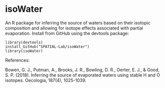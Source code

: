 # isoWater

An R package for inferring the source of waters based on their isotopic composition and allowing for isotope effects associated with partial evaporation. Install from GitHub using the devtools package:

```
library(devtools)
install_GitHub("SPATIAL-Lab/isoWater")
library(isoWater)
```

References:

Bowen, G. J., Putman, A., Brooks, J. R., Bowling, D. R., Oerter, E. J., & Good, S. P. (2018). Inferring the source of evaporated waters using stable H and O isotopes. Oecologia, 187(4), 1025-1039.